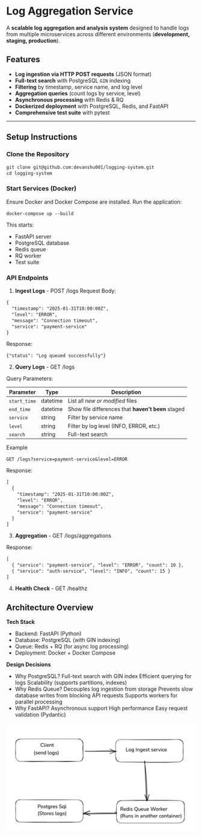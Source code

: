 # Log Aggregation Service

A **scalable log aggregation and analysis system** designed to handle logs from multiple microservices across different environments (**development, staging, production**).

## Features
- **Log ingestion via HTTP POST requests** (JSON format)
- **Full-text search** with PostgreSQL `GIN` indexing
- **Filtering** by timestamp, service name, and log level
- **Aggregation queries** (count logs by service, level)
- **Asynchronous processing** with Redis & RQ
- **Dockerized deployment** with PostgreSQL, Redis, and FastAPI
- **Comprehensive test suite** with pytest

---

## Setup Instructions

### Clone the Repository
```
git clone git@github.com:devanshu001/logging-system.git
cd logging-system
```

### Start Services (Docker)
Ensure Docker and Docker Compose are installed.
Run the application:
```
docker-compose up --build
```

This starts:
- FastAPI server 
- PostgreSQL database 
- Redis queue 
- RQ worker
- Test suite

### API Endpoints
1. **Ingest Logs** - POST /logs
Request Body:
```
{
  "timestamp": "2025-01-31T10:00:00Z",
  "level": "ERROR",
  "message": "Connection timeout",
  "service": "payment-service"
}
```
Response:
```
{"status": "Log queued successfully"}
```

2. **Query Logs** - GET /logs

Query Parameters:

| Parameter | Type | Description |
| --- | --- | --- |
| `start_time` | datetime | List all *new or modified* files |
| `end_time` | datetime | Show file differences that **haven't been** staged |
| `service` | string | Filter by service name |
| `level` | string | Filter by log level (INFO, ERROR, etc.) |
| `search` | string | Full-text search |

Example
```
GET /logs?service=payment-service&level=ERROR
```

Response:
```
[
  {
    "timestamp": "2025-01-31T10:00:00Z",
    "level": "ERROR",
    "message": "Connection timeout",
    "service": "payment-service"
  }
]
```

3. **Aggregation** - GET /logs/aggregations

Response:
```
[
  { "service": "payment-service", "level": "ERROR", "count": 10 },
  { "service": "auth-service", "level": "INFO", "count": 15 }
]
```

4. **Health Check** - GET /healthz

## Architecture Overview
**Tech Stack**
- Backend: FastAPI (Python)
- Database: PostgreSQL (with GIN indexing)
- Queue: Redis + RQ (for async log processing)
- Deployment: Docker + Docker Compose

**Design Decisions**
- Why PostgreSQL?
Full-text search with GIN index
Efficient querying for logs
Scalability (supports partitions, indexes)
- Why Redis Queue?
Decouples log ingestion from storage
Prevents slow database writes from blocking API requests
Supports workers for parallel processing
- Why FastAPI?
Asynchronous support
High performance
Easy request validation (Pydantic)

![architecture image](architecture.png)
